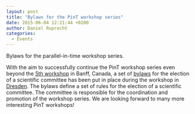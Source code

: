 ```yaml
---
layout: post
title: "Bylaws for the PinT workshop series"
date: 2015-06-04 12:21:44 +0200
author: Daniel Ruprecht
categories:
  - Events
---
```


Bylaws for the parallel-in-time workshop series.

<!--more-->
With the aim to successfully continue the PinT workshop series even beyond the
[5th workshop](/events/upcoming/2016/5th-workshop-on-parallel-in-time-integration.html) in Banff,
Canada, a set of [bylaws](/events/bylaws.html) for the election of a scientific committee has been
put in place during the workshop in [Dresden](/events/past/2015/4th-workshop-on-parallel-in-time-integration.html).
The bylaws define a set of rules for the election of a scientific committee.
The committee is responsible for the coordination and promotion of the workshop series.
We are looking forward to many more interesting PinT workshops!
